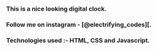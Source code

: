 ### This is a nice looking digital clock.

### Follow me on instagram - [@electrifying_codes][.

### Technologies used :- HTML, CSS and Javascript.

[Instagram]: https://www.instagram.com/electrifying_codes